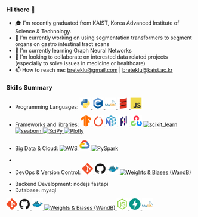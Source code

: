 ### Hi there 👋

<!--
**Berhanetek/Berhanetek** is a ✨ _special_ ✨ repository because its `README.md` (this file) appears on your GitHub profile.
Here are some ideas to get you started:
-->

- 🎓 I’m recently graduated from KAIST, Korea Advanced Institute of Science & Technology. 
- 🔭 I’m currently working on using segmentation transformers to segment organs on gastro intestinal tract scans 
- 🧬 I’m currently learning Graph Neural Networks
- 👯 I’m looking to collaborate on interested data related projects (especially to solve issues in medicine or healthcare)
- 📫 How to reach me: breteklu@gmail.com | breteklu@kaist.ac.kr
<!--### - 🤔 I’m looking for help with ...
### - ⚡ Fun fact: 
### - 💬 Ask me about ...-->

<!--
<a href="https://www.python.org" target="_blank" rel="noreferrer"> <img src="https://raw.githubusercontent.com/devicons/devicon/master/icons/python/python-original.svg" alt="python" width="30" height="30"/> </a>
<a href="https://www.java.com" target="_blank" rel="noreferrer"> <img src="https://raw.githubusercontent.com/devicons/devicon/master/icons/java/java-original.svg" alt="java" width="30" height="30"/> </a>
<a href="https://learn.microsoft.com/en-us/dotnet/csharp" target="_blank" rel="noreferrer"> <img src="https://raw.githubusercontent.com/devicons/devicon/master/icons/csharp/csharp-original.svg" alt="c#" width="30" height="30"/> </a>
<a href="https://developer.mozilla.org/en-US/docs/Web/JavaScript" target="_blank" rel="noreferrer"> <img src="https://raw.githubusercontent.com/devicons/devicon/master/icons/javascript/javascript-original.svg" alt="javascript" width="30" height="30"/> </a>
<a href="https://www.php.net" target="_blank" rel="noreferrer"> <img src="https://raw.githubusercontent.com/devicons/devicon/master/icons/php/php-original.svg" alt="php" width="30" height="30"/> </a>
-->


### Skills Summary

- Programming Languages:
  <a href="https://www.python.org" target="_blank" rel="noreferrer"> <img src="https://raw.githubusercontent.com/devicons/devicon/master/icons/python/python-original.svg" alt="Python" width="30" height="30" />
</a><a href="https://en.wikipedia.org/wiki/C_(programming_language)" target="_blank" rel="noreferrer">
  <img src="https://raw.githubusercontent.com/devicons/devicon/master/icons/c/c-original.svg" alt="C" width="30" height="30" />
</a><a href="https://www.mysql.com/" target="_blank" rel="noreferrer">
  <img src="https://raw.githubusercontent.com/devicons/devicon/master/icons/mysql/mysql-original-wordmark.svg" alt="SQL" width="30" height="30" />
</a><a href="https://www.scala-lang.org/" target="_blank" rel="noreferrer">
  <img src="https://raw.githubusercontent.com/devicons/devicon/master/icons/scala/scala-original.svg" alt="Scala" width="30" height="30" />
</a><a href="https://developer.mozilla.org/en-US/docs/Web/JavaScript" target="_blank" rel="noreferrer">
  <img src="https://raw.githubusercontent.com/devicons/devicon/master/icons/javascript/javascript-original.svg" alt="JavaScript" width="30" height="30" />
</a>

- Frameworks and libraries:
  <a href="https://www.tensorflow.org/" target="_blank" rel="noreferrer"> <img src="https://raw.githubusercontent.com/devicons/devicon/master/icons/tensorflow/tensorflow-original.svg" alt="Tensorflow" width="30" height="30" />
</a> <a href="https://pytorch.org/" target="_blank" rel="noreferrer">
  <img src="https://raw.githubusercontent.com/devicons/devicon/master/icons/pytorch/pytorch-original.svg" alt="PyTorch" width="30" height="30" />
</a> <a href="https://numpy.org/" target="_blank" rel="noreferrer"> <img src="https://raw.githubusercontent.com/devicons/devicon/master/icons/numpy/numpy-original.svg" alt="NumPy" width="30" height="30" />
</a> <a href="https://pandas.pydata.org/" target="_blank" rel="noreferrer">   <img src="https://raw.githubusercontent.com/devicons/devicon/master/icons/pandas/pandas-original.svg" alt="Pandas" width="30" height="30" />
</a> <a href="https://opencv.org/" target="_blank" rel="noreferrer">   <img src="https://raw.githubusercontent.com/devicons/devicon/master/icons/opencv/opencv-original.svg" alt="OpenCV" width="30" height="30" />
</a> <a href="https://scikit-learn.org/" target="_blank" rel="noreferrer"> <img src="https://upload.wikimedia.org/wikipedia/commons/0/05/Scikit_learn_logo_small.svg" alt="scikit_learn" width="30" height="30"/> </a>
<a href="https://seaborn.pydata.org/" target="_blank" rel="noreferrer"> <img src="https://seaborn.pydata.org/_images/logo-mark-lightbg.svg" alt="seaborn" width="30" height="30"/> </a> <a href="https://www.scipy.org/" target="_blank" rel="noreferrer">
  <img src="https://www.firelinescience.com/wp-content/uploads/2019/09/SciPy-Logo.png" alt="SciPy" width="60" height="30" />
</a> <a href="https://plotly.com/" target="_blank" rel="noreferrer">
  <img src="https://upload.wikimedia.org/wikipedia/commons/thumb/8/8a/Plotly-logo.png/1200px-Plotly-logo.png" alt="Plotly" width="60" height="30" />
</a>

- Big Data & Cloud: <a href="https://aws.amazon.com/" target="_blank" rel="noreferrer">
  <img src="https://upload.wikimedia.org/wikipedia/commons/thumb/9/93/Amazon_Web_Services_Logo.svg/512px-Amazon_Web_Services_Logo.svg.png" alt="AWS" width="25" height="25" />
</a> <a href="https://cloud.google.com/" target="_blank" rel="noreferrer"> <img src="https://raw.githubusercontent.com/devicons/devicon/master/icons/googlecloud/googlecloud-original.svg" alt="Google Cloud Platform (GCP)" width="30" height="30" />  </a> <a href="https://spark.apache.org/" target="_blank" rel="noreferrer">
  <img src="https://www.edureka.co/blog/wp-content/uploads/2018/07/PySpark-logo-1.jpeg" alt="PySpark" width="90" height="30" />
</a>

-
- DevOps & Version Control: <a href="https://git-scm.com/" target="_blank" rel="noreferrer">
  <img src="https://raw.githubusercontent.com/devicons/devicon/master/icons/git/git-original.svg" alt="Git" width="30" height="30" />
</a> <a href="https://github.com/" target="_blank" rel="noreferrer">  <img src="https://raw.githubusercontent.com/devicons/devicon/master/icons/github/github-original.svg" alt="GitHub" width="30" height="30" />
</a> <a href="https://www.docker.com/" target="_blank" rel="noreferrer">   <img src="https://raw.githubusercontent.com/devicons/devicon/master/icons/docker/docker-original.svg" alt="Docker" width="30" height="30" />
</a> <a href="https://wandb.ai/" target="_blank" rel="noreferrer">   <img src="https://encrypted-tbn0.gstatic.com/images?q=tbn:ANd9GcQEY1Xpywpa-qMwgMNmEpYZQ68uGHEXaXUqJr2aJtFPuGpQUeD1akoxSSVrLlE4ShEuAg&usqp=CAU" alt="Weights & Biases (WandB)" width="90" height="30" />
</a>


- Backend Development: nodejs fastapi
- Database: mysql



<!-- DevOps & Version Control -->
<a href="https://git-scm.com/" target="_blank" rel="noreferrer">
  <img src="https://raw.githubusercontent.com/devicons/devicon/master/icons/git/git-original.svg" alt="Git" width="30" height="30" />
</a>
<a href="https://github.com/" target="_blank" rel="noreferrer">
  <img src="https://raw.githubusercontent.com/devicons/devicon/master/icons/github/github-original.svg" alt="GitHub" width="30" height="30" />
</a>
<a href="https://www.docker.com/" target="_blank" rel="noreferrer">
  <img src="https://raw.githubusercontent.com/devicons/devicon/master/icons/docker/docker-original.svg" alt="Docker" width="30" height="30" />
</a>
<a href="https://wandb.ai/" target="_blank" rel="noreferrer">
  <img src="https://raw.githubusercontent.com/devicons/devicon/master/icons/wandb/wandb-original.svg" alt="Weights & Biases (WandB)" width="30" height="30" />
</a>

<!-- Backend Development -->
<a href="https://nodejs.org/" target="_blank" rel="noreferrer">
  <img src="https://raw.githubusercontent.com/devicons/devicon/master/icons/nodejs/nodejs-original.svg" alt="Node.js" width="30" height="30" />
</a>
<a href="https://fastapi.tiangolo.com/" target="_blank" rel="noreferrer">
  <img src="https://raw.githubusercontent.com/devicons/devicon/master/icons/fastapi/fastapi-original.svg" alt="FastAPI" width="30" height="30" />
</a>

<!-- Database -->
<a href="https://www.mysql.com/" target="_blank" rel="noreferrer">
  <img src="https://raw.githubusercontent.com/devicons/devicon/master/icons/mysql/mysql-original-wordmark.svg" alt="MySQL" width="30" height="30" />
</a>

